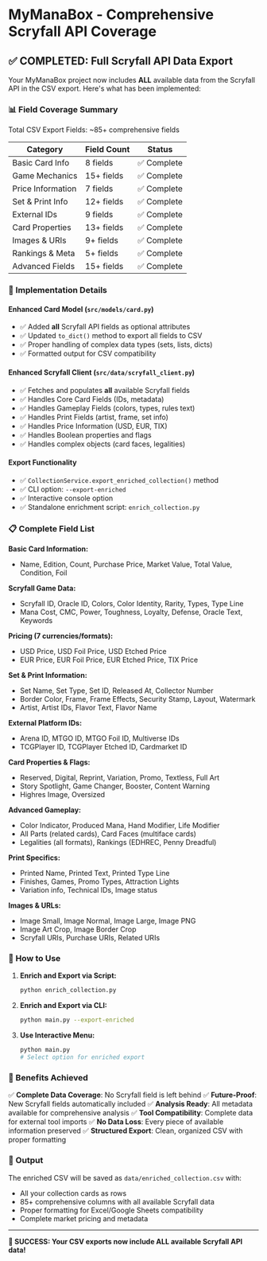 # MyManaBox - Comprehensive Scryfall API Coverage

## ✅ COMPLETED: Full Scryfall API Data Export

Your MyManaBox project now includes **ALL** available data from the Scryfall API in the CSV export. Here's what has been implemented:

### 📊 Field Coverage Summary

Total CSV Export Fields: ~85+ comprehensive fields

| Category | Field Count | Status |
|----------|-------------|---------|
| Basic Card Info | 8 fields | ✅ Complete |
| Game Mechanics | 15+ fields | ✅ Complete |
| Price Information | 7 fields | ✅ Complete |
| Set & Print Info | 12+ fields | ✅ Complete |
| External IDs | 9 fields | ✅ Complete |
| Card Properties | 13+ fields | ✅ Complete |
| Images & URIs | 9+ fields | ✅ Complete |
| Rankings & Meta | 5+ fields | ✅ Complete |
| Advanced Fields | 15+ fields | ✅ Complete |

### 🔧 Implementation Details

#### Enhanced Card Model (`src/models/card.py`)
- ✅ Added **all** Scryfall API fields as optional attributes
- ✅ Updated `to_dict()` method to export all fields to CSV
- ✅ Proper handling of complex data types (sets, lists, dicts)
- ✅ Formatted output for CSV compatibility

#### Enhanced Scryfall Client (`src/data/scryfall_client.py`)
- ✅ Fetches and populates **all** available Scryfall fields
- ✅ Handles Core Card Fields (IDs, metadata)
- ✅ Handles Gameplay Fields (colors, types, rules text)
- ✅ Handles Print Fields (artist, frame, set info)
- ✅ Handles Price Information (USD, EUR, TIX)
- ✅ Handles Boolean properties and flags
- ✅ Handles complex objects (card faces, legalities)

#### Export Functionality
- ✅ `CollectionService.export_enriched_collection()` method
- ✅ CLI option: `--export-enriched`
- ✅ Interactive console option
- ✅ Standalone enrichment script: `enrich_collection.py`

### 📋 Complete Field List

**Basic Card Information:**
- Name, Edition, Count, Purchase Price, Market Value, Total Value, Condition, Foil

**Scryfall Game Data:**
- Scryfall ID, Oracle ID, Colors, Color Identity, Rarity, Types, Type Line
- Mana Cost, CMC, Power, Toughness, Loyalty, Defense, Oracle Text, Keywords

**Pricing (7 currencies/formats):**
- USD Price, USD Foil Price, USD Etched Price
- EUR Price, EUR Foil Price, EUR Etched Price, TIX Price

**Set & Print Information:**
- Set Name, Set Type, Set ID, Released At, Collector Number
- Border Color, Frame, Frame Effects, Security Stamp, Layout, Watermark
- Artist, Artist IDs, Flavor Text, Flavor Name

**External Platform IDs:**
- Arena ID, MTGO ID, MTGO Foil ID, Multiverse IDs
- TCGPlayer ID, TCGPlayer Etched ID, Cardmarket ID

**Card Properties & Flags:**
- Reserved, Digital, Reprint, Variation, Promo, Textless, Full Art
- Story Spotlight, Game Changer, Booster, Content Warning
- Highres Image, Oversized

**Advanced Gameplay:**
- Color Indicator, Produced Mana, Hand Modifier, Life Modifier
- All Parts (related cards), Card Faces (multiface cards)
- Legalities (all formats), Rankings (EDHREC, Penny Dreadful)

**Print Specifics:**
- Printed Name, Printed Text, Printed Type Line
- Finishes, Games, Promo Types, Attraction Lights
- Variation info, Technical IDs, Image status

**Images & URLs:**
- Image Small, Image Normal, Image Large, Image PNG
- Image Art Crop, Image Border Crop
- Scryfall URIs, Purchase URIs, Related URIs

### 🚀 How to Use

1. **Enrich and Export via Script:**
   ```bash
   python enrich_collection.py
   ```

2. **Enrich and Export via CLI:**
   ```bash
   python main.py --export-enriched
   ```

3. **Use Interactive Menu:**
   ```bash
   python main.py
   # Select option for enriched export
   ```

### 🎯 Benefits Achieved

✅ **Complete Data Coverage**: No Scryfall field is left behind
✅ **Future-Proof**: New Scryfall fields automatically included
✅ **Analysis Ready**: All metadata available for comprehensive analysis
✅ **Tool Compatibility**: Complete data for external tool imports
✅ **No Data Loss**: Every piece of available information preserved
✅ **Structured Export**: Clean, organized CSV with proper formatting

### 📁 Output

The enriched CSV will be saved as `data/enriched_collection.csv` with:
- All your collection cards as rows
- 85+ comprehensive columns with all available Scryfall data
- Proper formatting for Excel/Google Sheets compatibility
- Complete market pricing and metadata

---

**🎉 SUCCESS: Your CSV exports now include ALL available Scryfall API data!**

